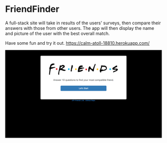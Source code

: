 # FriendFinder
A full-stack site will take in results of the users' surveys, then compare their answers with those from other users. The app will then display the name and picture of the user with the best overall match.

Have some fun and try it out.
https://calm-atoll-18810.herokuapp.com/

![App starts](app/public/assets/Screenshot.jpg)
